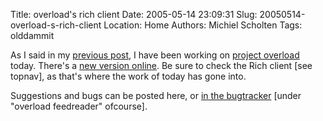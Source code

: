 Title: overload's rich client
Date: 2005-05-14 23:09:31
Slug: 20050514-overload-s-rich-client
Location: Home
Authors: Michiel Scholten
Tags: olddammit

<p>As I said in my <a href="./index.php?rantid=269">previous post</a>, I have been working on <a href="/page/html/overload/">project overload</a> today. There's a <a href="/overload/">new version online</a>. Be sure to check the Rich client [see topnav], as that's where the work of today has gone into.</p>

<p>Suggestions and bugs can be posted here, or <a href="/bugs/">in the bugtracker</a> [under "overload feedreader" ofcourse].</p>